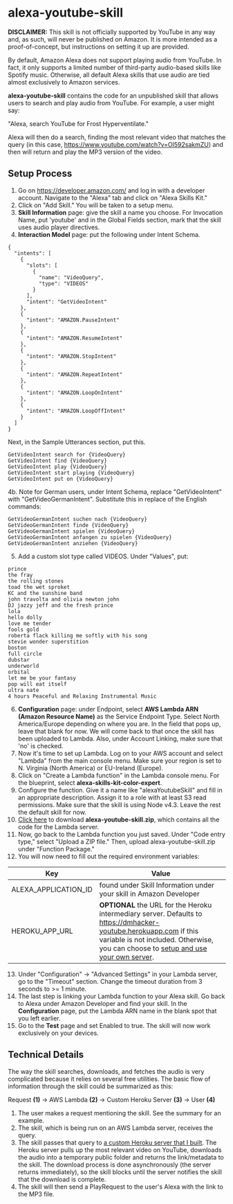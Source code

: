 # alexa-youtube-skill

__DISCLAIMER:__ This skill is not officially supported by YouTube in any way and, as such, will never be published on Amazon. It is more intended as a proof-of-concept, but instructions on setting it up are provided.

By default, Amazon Alexa does not support playing audio from YouTube. In fact, it only supports a limited number of third-party audio-based skills like Spotify music. Otherwise, all default Alexa skills that use audio are tied almost exclusively to Amazon services.

__alexa-youtube-skill__ contains the code for an unpublished skill that allows users to search and play audio from YouTube. For example, a user might say:

"Alexa, search YouTube for Frost Hyperventilate."

Alexa will then do a search, finding the most relevant video that matches the query (in this case, https://www.youtube.com/watch?v=Ol592sakmZU) and then will return and play the MP3 version of the video.

## Setup Process

1. Go on https://developer.amazon.com/ and log in with a developer account. Navigate to the "Alexa" tab and click on "Alexa Skills Kit."
2. Click on "Add Skill." You will be taken to a setup menu.
3. __Skill Information__ page: give the skill a name you choose. For Invocation Name, put 'youtube' and in the Global Fields section, mark that the skill uses audio player directives.
4. __Interaction Model__ page: put the following under Intent Schema.
```
{
  "intents": [
    {
      "slots": [
        {
          "name": "VideoQuery",
          "type": "VIDEOS"
        }
      ],
      "intent": "GetVideoIntent"
    },
    {
      "intent": "AMAZON.PauseIntent"
    },
    {
      "intent": "AMAZON.ResumeIntent"
    },
    {
      "intent": "AMAZON.StopIntent"
    },
    {
      "intent": "AMAZON.RepeatIntent"
    },
    {
      "intent": "AMAZON.LoopOnIntent"
    },
    {
      "intent": "AMAZON.LoopOffIntent"
    }
  ]
}
```
Next, in the Sample Utterances section, put this.
```
GetVideoIntent search for {VideoQuery}
GetVideoIntent find {VideoQuery}
GetVideoIntent play {VideoQuery}
GetVideoIntent start playing {VideoQuery}
GetVideoIntent put on {VideoQuery}
```
4b. Note for German users, under Intent Schema, replace "GetVideoIntent" with "GetVideoGermanIntent". Substitute this in replace of the English commands:
```
GetVideoGermanIntent suchen nach {VideoQuery}
GetVideoGermanIntent finde {VideoQuery}
GetVideoGermanIntent spielen {VideoQuery}
GetVideoGermanIntent anfangen zu spielen {VideoQuery}
GetVideoGermanIntent anziehen {VideoQuery}
```
5. Add a custom slot type called VIDEOS. Under "Values", put:
```
prince
the fray
the rolling stones
toad the wet sproket
KC and the sunshine band
john travolta and olivia newton john
DJ jazzy jeff and the fresh prince
lola
hello dolly
love me tender
fools gold
roberta flack killing me softly with his song
stevie wonder superstition
boston
full circle
dubstar
underworld
orbital
let me be your fantasy
pop will eat itself
ultra nate
4 hours Peaceful and Relaxing Instrumental Music
```
6. __Configuration__ page: under Endpoint, select __AWS Lambda ARN (Amazon Resource Name)__ as the Service Endpoint Type. Select North America/Europe depending on where you are. In the field that pops up, leave that blank for now. We will come back to that once the skill has been uploaded to Lambda. Also, under Account Linking, make sure that 'no' is checked.
7. Now it's time to set up Lambda. Log on to your AWS account and select "Lambda" from the main console menu. Make sure your region is set to N. Virginia (North America) or EU-Ireland (Europe).
8. Click on "Create a Lambda function" in the Lambda console menu. For the blueprint, select __alexa-skills-kit-color-expert__.
9. Configure the function. Give it a name like "alexaYoutubeSkill" and fill in an appropriate description. Assign it to a role with at least S3 read permissions. Make sure that the skill is using Node v4.3. Leave the rest the default skill for now.
10. [Click here](http://viahold.com/31Kq) to download __alexa-youtube-skill.zip__, which contains all the code for the Lambda server.
11. Now, go back to the Lambda function you just saved. Under "Code entry type," select "Upload a ZIP file." Then, upload alexa-youtube-skill.zip under "Function Package."
12. You will now need to fill out the required environment variables:

| Key                  | Value                                                               |
| -------------------- | ------------------------------------------------------------------- |
| ALEXA_APPLICATION_ID | found under Skill Information under your skill in Amazon Developer  |
| HEROKU_APP_URL       | __OPTIONAL__ the URL for the Heroku intermediary server. Defaults to https://dmhacker-youtube.herokuapp.com if this variable is not included. Otherwise, you can choose to [setup and use your own server](https://github.com/dmhacker/dmhacker-youtube). |

13. Under "Configuration" -> "Advanced Settings" in your Lambda server, go to the "Timeout" section. Change the timeout duration from 3 seconds to >= 1 minute.
14. The last step is linking your Lambda function to your Alexa skill. Go back to Alexa under Amazon Developer and find your skill. In the __Configuration__ page, put the Lambda ARN name in the blank spot that you left earlier.
15. Go to the __Test__ page and set Enabled to true. The skill will now work exclusively on your devices.

## Technical Details

The way the skill searches, downloads, and fetches the audio is very complicated because it relies on several free utilities. The basic flow of information through the skill could be summarized as this:

Request __(1)__ -> AWS Lambda __(2)__ -> Custom Heroku Server __(3)__ -> User __(4)__

1. The user makes a request mentioning the skill. See the summary for an example.
2. The skill, which is being run on an AWS Lambda server, receives the query.
3. The skill passes that query to [a custom Heroku server that I built](https://github.com/dmhacker/dmhacker-youtube). The Heroku server pulls up the most relevant video on YouTube, downloads the audio into a temporary public folder and returns the link/metadata to the skill. The download process is done asynchronously (the server returns immediately), so the skill blocks until the server notifies the skill that the download is complete.
4. The skill will then send a PlayRequest to the user's Alexa with the link to the MP3 file.
